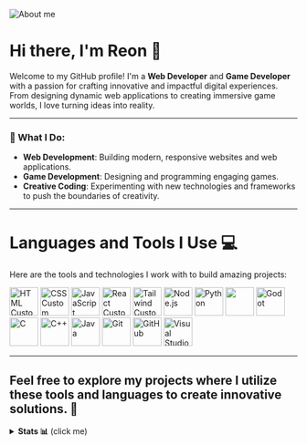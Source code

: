 ![About me](https://github.com/user-attachments/assets/0588d10d-419a-498a-9bc7-8e03f0d3cfd4)

# Hi there, I'm Reon 👾

Welcome to my GitHub profile! I'm a **Web Developer** and **Game Developer** with a passion for crafting innovative and impactful digital experiences. From designing dynamic web applications to creating immersive game worlds, I love turning ideas into reality.

---

### 🚀 What I Do:
- **Web Development**: Building modern, responsive websites and web applications.
- **Game Development**: Designing and programming engaging games.
- **Creative Coding**: Experimenting with new technologies and frameworks to push the boundaries of creativity.

---
# Languages and Tools I Use 💻

Here are the tools and technologies I work with to build amazing projects:

<p>
  <img src="https://github.com/user-attachments/assets/701b96b8-e807-4f0f-bbdb-ad56eff17bda" alt="HTML Custom" width="50" height="50"/>
  <img src="https://github.com/user-attachments/assets/b02363e4-0125-49c2-8bdd-a249bc9dd597" alt="CSS Custom" width="50" height="50"/>
  <img src="https://github.com/user-attachments/assets/406fe45f-725c-4bd8-984e-54f5a48dc3e4" alt="JavaScript Custom" width="50" height="50"/>         
  <img src="https://cdn.jsdelivr.net/gh/devicons/devicon@latest/icons/react/react-original.svg" alt="React Custom" width="50" height="50"/>        
  <img src="https://github.com/user-attachments/assets/f885c0df-9be9-4b6e-bbbd-6e91aad22f71" alt="Tailwind Custom" width="50" height="50"/>
  
  <img src="https://github.com/user-attachments/assets/f75be429-ff8f-463d-ba8e-5fbd845dbe3c" alt="Node.js" width="50" height="50"/>
  <img src="https://github.com/user-attachments/assets/d5308691-7f8b-446b-b9a2-2c6737d0a648" alt="Python" width="50" height="50"/>
  <img src="https://cdn.jsdelivr.net/gh/devicons/devicon@latest/icons/hardhat/hardhat-original.svg" width="50" height="50" />       
  <img src="https://cdn.jsdelivr.net/gh/devicons/devicon/icons/godot/godot-original.svg" alt="Godot" width="50" height="50"/>
  <img src="https://github.com/user-attachments/assets/16bace6e-0656-4e92-b117-7983d14968e2" alt="C" width="50" height="50"/>
  <img src="https://github.com/user-attachments/assets/1554c450-8478-47dd-bdf1-c781e3948f9b" alt="C++" width="50" height="50"/>
  <img src="https://cdn.jsdelivr.net/gh/devicons/devicon/icons/java/java-original.svg" alt="Java" width="50" height="50"/>
  <img src="https://github.com/user-attachments/assets/b92a3106-a457-4cb5-93b8-31f6ea41efa1" alt="Git" width="50" height="50"/>
  <img src="https://cdn.jsdelivr.net/gh/devicons/devicon/icons/github/github-original.svg" alt="GitHub" width="50" height="50"/>
  <img src="https://cdn.jsdelivr.net/gh/devicons/devicon/icons/vscode/vscode-original.svg" alt="Visual Studio Code" width="50" height="50"/>
</p>

---

Feel free to explore my projects where I utilize these tools and languages to create innovative solutions. 🚀
---

<details>

  <summary><b>Stats 📊</b> (click me)</summary>

<p align="center">
 <img src="https://github-readme-stats.vercel.app/api?username=Reon23&theme=blue-green&show_icons=true&hide_border=true&count_private=true" />
</p>

</details>

